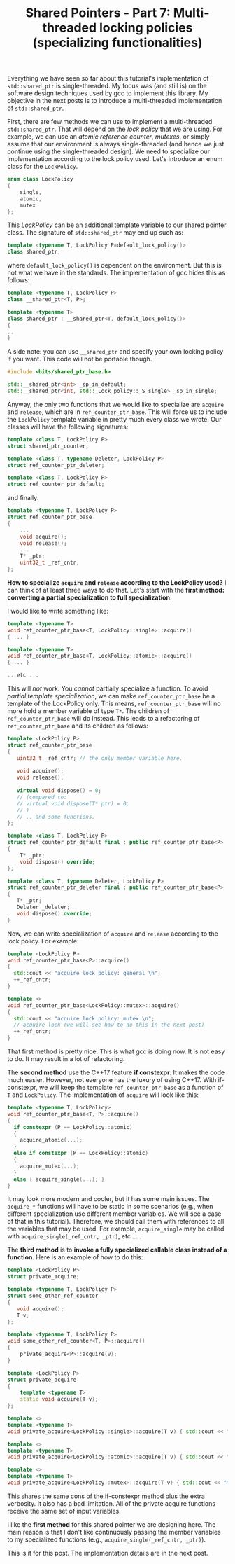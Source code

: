 ﻿---
layout: post
title: "Shared Pointers - Part 7: Multi-threaded locking policies (specializing functionalities)"
categories: C++
keywords: programming; C++
---

Everything we have seen so far about this tutorial's implementation of ``std::shared_ptr`` is single-threaded. My focus was (and still is) on the software design techniques used by gcc to implement this library.  My objective in the next posts is to introduce a multi-threaded implementation of ``std::shared_ptr``. 

First, there are few methods we can use to implement a multi-threaded ``std::shared_ptr``. That will depend on the *lock policy* that we are using. For example, we can use an *atomic reference counter*, *mutexes*, or simply assume that our environment is always single-threaded (and hence we just continue using the single-threaded design). We need to specialize our implementation according to the lock policy used.  Let's introduce an enum class for the ``LockPolicy``. 

```cpp
enum class LockPolicy
{
	single, 
	atomic, 
	mutex
}; 
```

This *LockPolicy* can be an additional template variable to our shared pointer class.  The signature of ``std::shared_ptr`` may end up such as: 

```cpp
template <typename T, LockPolicy P=default_lock_policy()>
class shared_ptr; 
```
where ``default_lock_policy()`` is dependent on the environment. But this is not what we have in the standards.  The implementation of gcc hides this as follows: 

```cpp 
template <typename T, LockPolicy P> 
class __shared_ptr<T, P>; 

template <typename T> 
class shared_ptr : __shared_ptr<T, default_lock_policy()>
{
.. 
} 
```

A side note: you can use ``__shared_ptr`` and specify your own locking policy if you want. This code will not be portable though.  

```cpp
#include <bits/shared_ptr_base.h> 

std::__shared_ptr<int> _sp_in_default;  
std::__shared_ptr<int, std::_Lock_policy::_S_single> _sp_in_single; 
```


Anyway, the only two functions that we would like to specialize are ``acquire`` and ``release``, which are in ``ref_counter_ptr_base``.   This will force us to include the ``LockPolicy`` template variable in pretty much every class we wrote.  Our classes will have the following signatures: 

```cpp
template <class T, LockPolicy P> 
struct shared_ptr_counter;

template <class T, typename Deleter, LockPolicy P> 
struct ref_counter_ptr_deleter; 

template <class T, LockPolicy P> 
struct ref_counter_ptr_default; 
```

and finally: 
```cpp
template <typename T, LockPolicy P> 
struct ref_counter_ptr_base
{
	...
	void acquire(); 
	void release(); 
	...
	T* _ptr; 
	uint32_t _ref_cntr; 
}; 
```

**How to specialize ``acquire`` and ``release`` according to the LockPolicy used?** I can think of at least three ways to do that. Let's start with the **first method: converting a partial specialization to full specialization**: 

I would like to write something like: 

```cpp
template <typename T> 
void ref_counter_ptr_base<T, LockPolicy::single>::acquire() 
{ ... } 

template <typename T> 
void ref_counter_ptr_base<T, LockPolicy::atomic>::acquire() 
{ ... } 

.. etc ... 
```

This will *not* work. You *cannot* partially specialize a function. To avoid *partial template specialization*, we can make ``ref_counter_ptr_base`` be a template of the LockPolicy only. This means, ``ref_counter_ptr_base`` will no more hold a member variable of type ``T*``. The children of ``ref_counter_ptr_base`` will do instead.  This leads to a refactoring of ``ref_counter_ptr_base`` and its children as follows: 

```cpp
template <LockPolicy P>  
struct ref_counter_ptr_base
{
   uint32_t _ref_cntr; // the only member variable here. 
   
   void acquire(); 
   void release(); 
   
   virtual void dispose() = 0; 
   // (compared to: 
   // virtual void dispose(T* ptr) = 0; 
   // )
   // .. and some functions. 
};  

template <class T, LockPolicy P> 
struct ref_counter_ptr_default final : public ref_counter_ptr_base<P>
{
	T* _ptr; 
	void dispose() override; 
}; 

template <class T, typename Deleter, LockPolicy P> 
struct ref_counter_ptr_deleter final : public ref_counter_ptr_base<P>
{
   T* _ptr; 
   Deleter _deleter; 
   void dispose() override; 
} 
```

Now, we can write specialization of ``acquire`` and ``release`` according to the lock policy. For example: 

```cpp
template <LockPolicy P> 
void ref_counter_ptr_base<P>::acquire() 
{ 
  std::cout << "acquire lock policy: general \n"; 
  ++_ref_cntr;
} 

template <> 
void ref_counter_ptr_base<LockPolicy::mutex>::acquire() 
{ 
  std::cout << "acquire lock policy: mutex \n"; 
  // acquire lock (we will see how to do this in the next post)
  ++_ref_cntr;
} 
```

That first method is pretty nice. This is what gcc is doing now. It is not easy to do. It may result in a lot of refactoring. 



The **second method** use the C++17 feature **if constexpr**. It makes the code much easier. However, not everyone has the luxury of using C++17. With if-constexpr, we will keep the template ``ref_counter_ptr_base`` as a function of ``T`` and ``LockPolicy``. The implementation of ``acquire`` will look like this: 

```cpp
template <typename T, LockPolicy> 
void ref_counter_ptr_base<T, P>::acquire() 
{ 
  if constexpr (P == LockPolicy::atomic) 
  {
    acquire_atomic(...); 
  } 
  else if constexpr (P == LockPolicy::atomic) 
  {
    acquire_mutex(...);
  } 
  else { acquire_single(...); }
} 
```

It may look more modern and cooler, but it has some main issues. The ``acquire_*`` functions will have to be static in some scenarios (e.g., when different specialization use different member variables. We will see a case of that in this tutorial). Therefore, we should call them with references to all the variables that may be used. For example, ``acquire_single`` may be called with ``acquire_single(_ref_cntr, _ptr)``, etc ... . 



The **third method** is to **invoke a fully specialized callable class instead of a function**. Here is an example of how to do this: 

```cpp
template <LockPolicy P> 
struct private_acquire; 

template <typename T, LockPolicy P> 
struct some_other_ref_counter
{
   void acquire(); 
   T v;  
};

template <typename T, LockPolicy P>
void some_other_ref_counter<T, P>::acquire()
{ 
    private_acquire<P>::acquire(v); 
} 

template <LockPolicy P> 
struct private_acquire 
{
    template <typename T> 
    static void acquire(T v);
};

template <>
template <typename T> 
void private_acquire<LockPolicy::single>::acquire(T v) { std::cout << "single private_acquire \n"; }

template <>
template <typename T> 
void private_acquire<LockPolicy::atomic>::acquire(T v) { std::cout << "atomic private_acquire \n"; }

template <>
template <typename T> 
void private_acquire<LockPolicy::mutex>::acquire(T v) { std::cout << "mutex private_acquire \n"; }

``` 
 

This shares the same cons of the if-constexpr method plus the extra verbosity.  It also has a bad limitation. All of the private acquire functions receive the same set of input variables. 

I like the **first method** for this shared pointer we are designing here. The main reason is that I don't like continuously passing the member variables to my specialized functions (e.g., ``acquire_single(_ref_cntr, _ptr)``). 

This is it for this post. The implementation details are in the next post. 